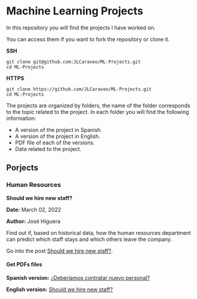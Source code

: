 # Machine Learning Projects

In this repository you will find the projects I have worked on.

You can access them if you want to fork the repository or clone it.

**SSH**

```
git clone git@github.com:JLCaraveo/ML-Projects.git
cd ML-Projects
```

**HTTPS**

```
git clone https://github.com/JLCaraveo/ML-Projects.git
cd ML-Projects
```

The projects are organized by folders, the name of the folder corresponds to the topic related to the project. In each folder you will find the following information:

* A version of the project in Spanish.
* A version of the project in English.
* PDF file of each of the versions.
* Data related to the project.

## Porjects

### Human Resources

**Should we hire new staff?**

**Date:** March 02, 2022

**Author:** José Higuera

Find out if, based on historical data, how the human resources department can predict which staff stays and which others leave the company.

Go into the post [Should we hire new staff?](https://www.jlcaraveo.com/projects/should-we-hire-new-staff/).

#### Get PDFs files

**Spanish version:** [¿Deberíamos contratar nuevo personal?](https://drive.google.com/file/d/1ap1zmtc2Yt61EKIm7VwI90Qx-JZdssTI/view?usp=sharing)

**English version:** [Should we hire new staff?](https://drive.google.com/file/d/1oWYZ4fMW3SmqitGd6Gp8cBm0fFZXKoFU/view?usp=sharing)